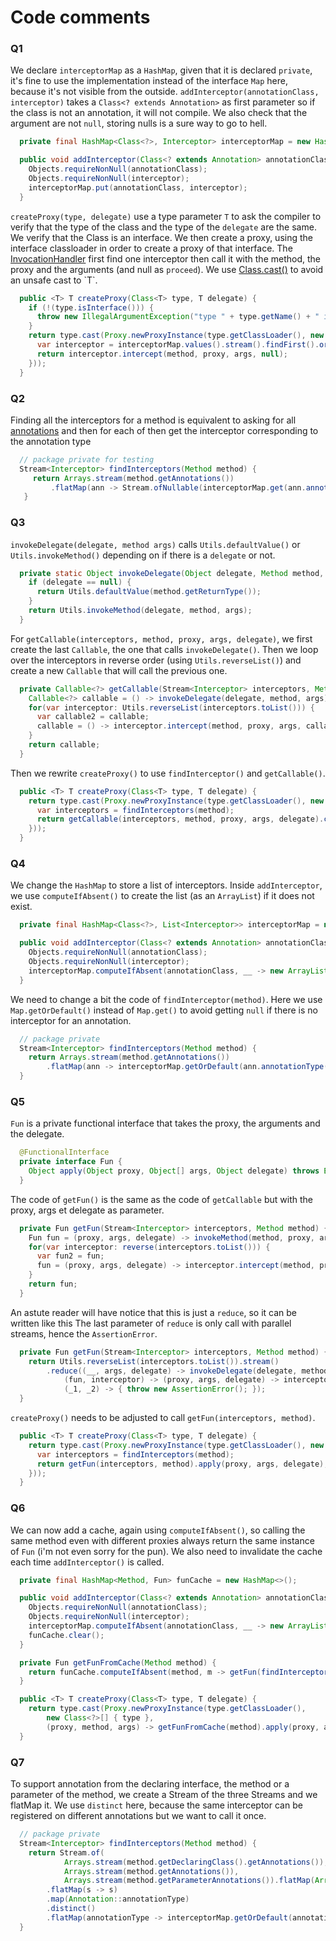 # Code comments

### Q1

We declare `interceptorMap` as a `HashMap`, given that it is declared `private`, it's fine to use the implementation
instead of the interface `Map` here, because it's not visible from the outside.
`addInterceptor(annotationClass, interceptor)` takes a `Class<? extends Annotation>` as first parameter so
if the class is not an annotation, it will not compile.
We also check that the argument are not `null`, storing nulls is a sure way to go to hell.

```java
  private final HashMap<Class<?>, Interceptor> interceptorMap = new HashMap<>();

  public void addInterceptor(Class<? extends Annotation> annotationClass, Interceptor interceptor) {
    Objects.requireNonNull(annotationClass);
    Objects.requireNonNull(interceptor);
    interceptorMap.put(annotationClass, interceptor);
  }
```

`createProxy(type, delegate)` use a type parameter `T` to ask the compiler to verify that the type of the class
and the type of the `delegate` are the same. We verify that the Class is an interface.
We then create a proxy, using the interface classloader in order to create a proxy of that interface.
The [InvocationHandler](../COMPANION.md#invocationhandler-proxynewproxyinstance) first find one interceptor
then call it with the method, the proxy and the arguments (and null as `proceed`).
We use [Class.cast()](https://docs.oracle.com/en/java/javase/16/docs/api/java.base/java/lang/Class.html#cast(java.lang.Object))
to avoid an unsafe cast to `T`.

```java
  public <T> T createProxy(Class<T> type, T delegate) {
    if (!(type.isInterface())) {
      throw new IllegalArgumentException("type " + type.getName() + " is not an interface");
    }
    return type.cast(Proxy.newProxyInstance(type.getClassLoader(), new Class<?>[] { type}, (proxy, method, args) -> {
      var interceptor = interceptorMap.values().stream().findFirst().orElseThrow();
      return interceptor.intercept(method, proxy, args, null);
    }));
  }
```


### Q2

Finding all the interceptors for a method is equivalent to asking for all
[annotations](../COMPANION.md#classgetmethod-classgetmethods-classgetconstructors)
and then for each of then get the interceptor corresponding to the annotation type

```java
  // package private for testing
  Stream<Interceptor> findInterceptors(Method method) {
     return Arrays.stream(method.getAnnotations())
         .flatMap(ann -> Stream.ofNullable(interceptorMap.get(ann.annotationType())));
   }
```


### Q3

`invokeDelegate(delegate, method args)` calls `Utils.defaultValue()` or `Utils.invokeMethod()`
depending on if there is a `delegate` or not.

```java
  private static Object invokeDelegate(Object delegate, Method method, Object[] args) throws Exception {
    if (delegate == null) {
      return Utils.defaultValue(method.getReturnType());
    }
    return Utils.invokeMethod(delegate, method, args);
  }
```

For `getCallable(interceptors, method, proxy, args, delegate)`, we first create the last `Callable`,
the one that calls `invokeDelegate()`.
Then we loop over the interceptors in reverse order (using `Utils.reverseList()`) and create a new `Callable`
that will call the previous one.

```java
  private Callable<?> getCallable(Stream<Interceptor> interceptors, Method method, Object proxy, Object[] args, Object delegate) {
    Callable<?> callable = () -> invokeDelegate(delegate, method, args);
    for(var interceptor: Utils.reverseList(interceptors.toList())) {
      var callable2 = callable;
      callable = () -> interceptor.intercept(method, proxy, args, callable2);
    }
    return callable;
  }
```

Then we rewrite `createProxy()` to use `findInterceptor()` and `getCallable()`.

```java
  public <T> T createProxy(Class<T> type, T delegate) {
    return type.cast(Proxy.newProxyInstance(type.getClassLoader(), new Class<?>[] { type }, (proxy, method, args) -> {
      var interceptors = findInterceptors(method);
      return getCallable(interceptors, method, proxy, args, delegate).call();
    }));
  }
```

### Q4

We change the `HashMap` to store a list of interceptors.
Inside `addInterceptor`, we use `computeIfAbsent()` to create the list (as an `ArrayList`) if it does not exist.

```java
  private final HashMap<Class<?>, List<Interceptor>> interceptorMap = new HashMap<>();

  public void addInterceptor(Class<? extends Annotation> annotationClass, Interceptor interceptor) {
    Objects.requireNonNull(annotationClass);
    Objects.requireNonNull(interceptor);
    interceptorMap.computeIfAbsent(annotationClass, __ -> new ArrayList<>()).add(interceptor);
  }
```

We need to change a bit the code of `findInterceptor(method)`.
Here we use `Map.getOrDefault()` instead of `Map.get()` to avoid getting `null` if there is no interceptor
for an annotation.

```java
  // package private
  Stream<Interceptor> findInterceptors(Method method) {
    return Arrays.stream(method.getAnnotations())
        .flatMap(ann -> interceptorMap.getOrDefault(ann.annotationType(), List.of()).stream());
  }
```

### Q5

`Fun` is a private functional interface that takes the proxy, the arguments and the delegate.

```java
  @FunctionalInterface
  private interface Fun {
    Object apply(Object proxy, Object[] args, Object delegate) throws Exception;
  }
```

The code of `getFun()` is the same as the code of `getCallable` but with the proxy, args et delegate as parameter.

```java
  private Fun getFun(Stream<Interceptor> interceptors, Method method) {
    Fun fun = (proxy, args, delegate) -> invokeMethod(method, proxy, args, delegate);
    for(var interceptor: reverse(interceptors.toList())) {
      var fun2 = fun;
      fun = (proxy, args, delegate) -> interceptor.intercept(method, proxy, args, () -> fun2.apply(proxy, args, delegate));
    }
    return fun;
  }
```

An astute reader will have notice that this is just a `reduce`, so it can be written like this
The last parameter of `reduce` is only call with parallel streams, hence the `AssertionError`.

```java
  private Fun getFun(Stream<Interceptor> interceptors, Method method) {
    return Utils.reverseList(interceptors.toList()).stream()
        .reduce((__, args, delegate) -> invokeDelegate(delegate, method, args),
            (fun, interceptor) -> (proxy, args, delegate) -> interceptor.intercept(method, proxy, args, () -> fun.apply(proxy, args, delegate)),
            (_1, _2) -> { throw new AssertionError(); });
  }
```

`createProxy()` needs to be adjusted to call `getFun(interceptors, method)`.

```java
  public <T> T createProxy(Class<T> type, T delegate) {
    return type.cast(Proxy.newProxyInstance(type.getClassLoader(), new Class<?>[] { type}, (proxy, method, args) -> {
      var interceptors = findInterceptors(method);
      return getFun(interceptors, method).apply(proxy, args, delegate);
    }));
  }
```


### Q6

We can now add a cache, again using `computeIfAbsent()`, so calling the same method even with different proxies
always return the same instance of `Fun` (i'm not even sorry for the pun).
We also need to invalidate the cache each time `addInterceptor()` is called.

```java
  private final HashMap<Method, Fun> funCache = new HashMap<>();

  public void addInterceptor(Class<? extends Annotation> annotationClass, Interceptor interceptor) {
    Objects.requireNonNull(annotationClass);
    Objects.requireNonNull(interceptor);
    interceptorMap.computeIfAbsent(annotationClass, __ -> new ArrayList<>()).add(interceptor);
    funCache.clear();
  }

  private Fun getFunFromCache(Method method) {
    return funCache.computeIfAbsent(method, m -> getFun(findInterceptors(m), m));
  }

  public <T> T createProxy(Class<T> type, T delegate) {
    return type.cast(Proxy.newProxyInstance(type.getClassLoader(),
        new Class<?>[] { type },
        (proxy, method, args) -> getFunFromCache(method).apply(proxy, args, delegate)));
  }
```


### Q7

To support annotation from the declaring interface, the method or a parameter of the method,
we create a Stream of the three Streams and we flatMap it.
We use `distinct` here, because the same interceptor can be registered on different annotations
but we want to call it once.

```java
  // package private
  Stream<Interceptor> findInterceptors(Method method) {
    return Stream.of(
            Arrays.stream(method.getDeclaringClass().getAnnotations()),
            Arrays.stream(method.getAnnotations()),
            Arrays.stream(method.getParameterAnnotations()).flatMap(Arrays::stream))
        .flatMap(s -> s)
        .map(Annotation::annotationType)
        .distinct()
        .flatMap(annotationType -> interceptorMap.getOrDefault(annotationType, List.of()).stream());
  }
```